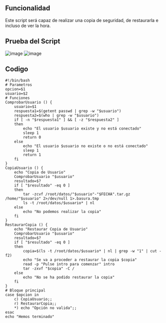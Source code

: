## Funcionalidad
Este script será capaz de realizar una copia de seguridad, de restaurarla e incluso de ver la hora.

## Prueba del Script
![image](https://user-images.githubusercontent.com/58082614/116123258-179e0e80-a6c3-11eb-9f86-391e92949620.png)
![image](https://user-images.githubusercontent.com/58082614/116123294-22f13a00-a6c3-11eb-8c58-1896fbc454ec.png)

## Codigo
```
#!/bin/bash
# Parametros
opcion=$1
usuario=$2
# Funciones
ComprobarUsuario () {
    usuario=$1
    respuesta1=$(getent passwd | grep -w "$usuario")
    respuesta2=$(who | grep -w "$usuario")
    if [ -n "$respuesta1" ] && [ -z "$respuesta2" ]
    then
        echo "El usuario $usuario existe y no está conectado"
        sleep 1
        return 0
    else
        echo "El usuario $usuario no existe o no está conectado"
        sleep 1
        return 1
    fi
}
CopiaUsuario () {
    echo "Copia de Usuario"
    ComprobarUsuario "$usuario"
    resultado=$?
    if [ "$resultado" -eq 0 ]
    then
        tar -zcvf /root/datos/"$usuario"-"$FECHA".tar.gz /home/"$usuario" 2>/dev/null 1>.basura.tmp
        ls -t /root/datos/$usuario* | nl
    else
        echo "No podemos realizar la copia"
    fi
}
RestaurarCopia () {
    echo "Restaurar Copia de Usuario"
    ComprobarUsuario "$usuario"
    resultado=$?
    if [ "$resultado" -eq 0 ]
    then
        copia=$(ls -t /root/datos/$usuario* | nl | grep -w "1" | cut -f2)
        echo "Se va a proceder a restaurar la copia $copia"
        read -p "Pulse intro para comenzar" intro
        tar -zxvf "$copia" -C /
    else
        echo "No se ha podido restaurar la copia"
    fi
}
# Bloque principal
case $opcion in
    c) CopiaUsuario;;
    r) RestaurarCopia;;
    *) echo "Opción no valida";;
esac
echo "Hemos terminado"
```
